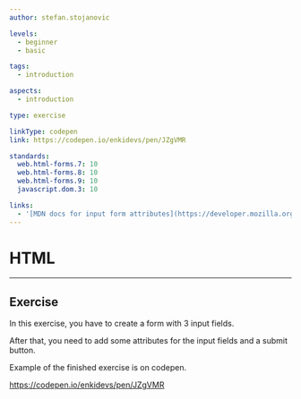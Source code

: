 ```yaml
---
author: stefan.stojanovic

levels:
  - beginner
  - basic

tags:
  - introduction

aspects:
  - introduction

type: exercise

linkType: codepen
link: https://codepen.io/enkidevs/pen/JZgVMR

standards:
  web.html-forms.7: 10
  web.html-forms.8: 10
  web.html-forms.9: 10
  javascript.dom.3: 10

links:
  - '[MDN docs for input form attributes](https://developer.mozilla.org/en-US/docs/Web/HTML/Element/input){website}'
---
```

# HTML 
---

## Exercise
In this exercise, you have to create a form with 3 input fields.

After that, you need to add some attributes for the input fields and a submit button.

Example of the finished exercise is on codepen.





https://codepen.io/enkidevs/pen/JZgVMR

